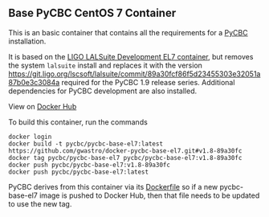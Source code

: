 Base PyCBC CentOS 7 Container
-----------------------------

This is an basic container that contains all the requirements for a [PyCBC](https://ligo-cbc.github.io/) installation.

It is based on the [LIGO LALSuite Development EL7 container](https://hub.docker.com/r/ligo/lalsuite-dev/), but removes the system ``lalsuite`` install and replaces it with the version https://git.ligo.org/lscsoft/lalsuite/commit/89a30fcf86f5d23455303e32051a87b0e3c3084a required for the PyCBC 1.9 release series. Additional dependencies for PyCBC development are also installed.

View on [Docker Hub](https://hub.docker.com/r/pycbc/pycbc-base-el7/)

To build this container, run the commands

```
docker login
docker build -t pycbc/pycbc-base-el7:latest https://github.com/gwastro/docker-pycbc-base-el7.git#v1.8-89a30fc
docker tag pycbc/pycbc-base-el7 pycbc/pycbc-base-el7:v1.8-89a30fc
docker push pycbc/pycbc-base-el7:v1.8-89a30fc
docker push pycbc/pycbc-base-el7:latest
```

PyCBC derives from this container via its [Dockerfile](https://github.com/gwastro/pycbc/blob/master/Dockerfile) so if a new pycbc-base-el7 image is pushed to Docker Hub, then that file needs to be updated to use the new tag.
